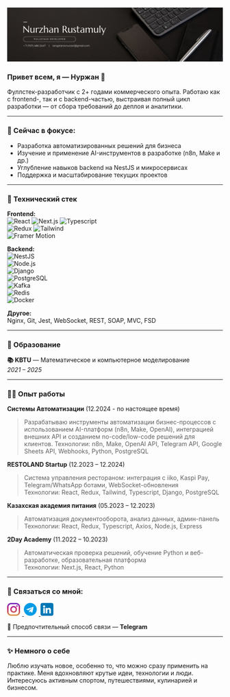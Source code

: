 ﻿<p align="center">
  <img src="img/banner.png" alt="banner" />
</p>


### Привет всем, я — __Нуржан__ 👋

Фуллстек-разработчик с 2+ годами коммерческого опыта. Работаю как с frontend-, так и с backend-частью, выстраивая полный цикл разработки — от сбора требований до деплоя и аналитики.

---

### 🚀 Сейчас в фокусе:

- Разработка автоматизированных решений для бизнеса
- Изучение и применение AI-инструментов в разработке (n8n, Make и др.)
- Углубление навыков backend на NestJS и микросервисах
- Поддержка и масштабирование текущих проектов

---

### 💼 Технический стек

**Frontend:**  
![React](https://img.shields.io/badge/react-555.svg?style=for-the-badge&logo=react) 
![Next.js](https://img.shields.io/badge/next.js-000000?style=for-the-badge&logo=next.js) 
![Typescript](https://img.shields.io/badge/typescript-0b208a.svg?style=for-the-badge&logo=typescript)  
![Redux](https://img.shields.io/badge/redux-764ABC.svg?style=for-the-badge&logo=redux) 
![Tailwind](https://img.shields.io/badge/tailwindcss-411175.svg?style=for-the-badge&logo=tailwindcss)  
![Framer Motion](https://img.shields.io/badge/framer--motion-E10098?style=for-the-badge&logo=framer)

**Backend:**  
![NestJS](https://img.shields.io/badge/nestjs-E0234E.svg?style=for-the-badge&logo=nestjs)  
![Node.js](https://img.shields.io/badge/node.js-0a3b45.svg?style=for-the-badge&logo=nodedotjs)  
![Django](https://img.shields.io/badge/django-092E20.svg?style=for-the-badge&logo=django)  
![PostgreSQL](https://img.shields.io/badge/postgresql-2f265c.svg?style=for-the-badge&logo=postgresql)  
![Kafka](https://img.shields.io/badge/kafka-231F20.svg?style=for-the-badge&logo=apachekafka)  
![Redis](https://img.shields.io/badge/redis-a62118.svg?style=for-the-badge&logo=redis)  
![Docker](https://img.shields.io/badge/docker-333.svg?style=for-the-badge&logo=docker)

**Другое:**  
Nginx, Git, Jest, WebSocket, REST, SOAP, MVC, FSD

---

### 🌱 Образование

**📚 KBTU** — Математическое и компьютерное моделирование  
_2021 – 2025_

---

### 👨‍💻 Опыт работы

**Системы Автоматизации** (12.2024 - по настоящее время)
> Разрабатываю инструменты автоматизации бизнес-процессов с использованием AI-платформ (n8n, Make, OpenAI), интеграцией внешних API и созданием no-code/low-code решений для клиентов.
Технологии: n8n, Make, OpenAI API, Telegram API, Google Sheets API, Webhooks, Python, PostgreSQL

**RESTOLAND Startup** (12.2023 – 12.2024)  
> Система управления рестораном: интеграция с iiko, Kaspi Pay, Telegram/WhatsApp ботами, WebSocket-обновления  
Технологии: React, Redux, Tailwind, Typescript, Django, PostgreSQL

**Казахская академия питания** (05.2023 – 12.2023)  
> Автоматизация документооборота, анализ данных, админ-панель  
Технологии: React, Redux, Typescript, Axios, Node.js, Express

**2Day Academy** (11.2022 – 10.2023)  
> Автоматическая проверка решений, обучение Python и веб-разработке, образовательная платформа  
Технологии: Next.js, React, Python

---

### 🤝 Связаться со мной:

<a href="https://www.instagram.com/nurzhan.rustamuly/">
    <img src="img/instagram.png" alt="instagram" width="30px" style="padding-right: 5px">
</a> 
<a href="https://t.me/Tngtarov">
    <img src="img/telegram.png" alt="telegram" width="30px" style="padding-right: 5px">
</a> 
<a href="https://www.linkedin.com/in/nurzhantng">
    <img src="img/linkedin.png" alt="linkedin" width="30px" style="padding-right: 5px">
</a> 

📩 Предпочтительный способ связи — **Telegram**

---

### ✨ Немного о себе

Люблю изучать новое, особенно то, что можно сразу применить на практике. Меня вдохновляют крутые идеи, технологии и люди. Интересуюсь активным спортом, путешествиями, кулинарией и бизнесом.
